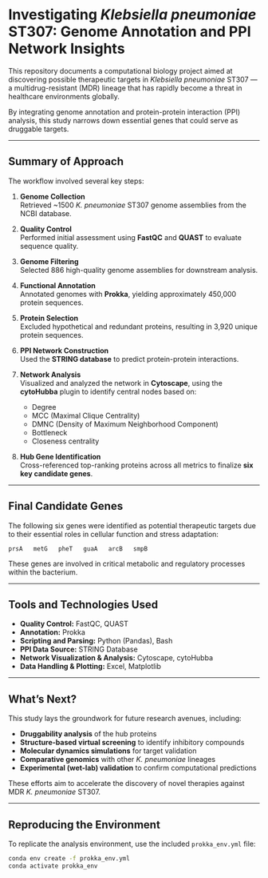 ﻿# Investigating *Klebsiella pneumoniae* ST307: Genome Annotation and PPI Network Insights

This repository documents a computational biology project aimed at discovering possible therapeutic targets in *Klebsiella pneumoniae* ST307 — a multidrug-resistant (MDR) lineage that has rapidly become a threat in healthcare environments globally.

By integrating genome annotation and protein-protein interaction (PPI) analysis, this study narrows down essential genes that could serve as druggable targets.

---

## Summary of Approach

The workflow involved several key steps:

1. **Genome Collection**  
   Retrieved ~1500 *K. pneumoniae* ST307 genome assemblies from the NCBI database.

2. **Quality Control**  
   Performed initial assessment using **FastQC** and **QUAST** to evaluate sequence quality.

3. **Genome Filtering**  
   Selected 886 high-quality genome assemblies for downstream analysis.

4. **Functional Annotation**  
   Annotated genomes with **Prokka**, yielding approximately 450,000 protein sequences.

5. **Protein Selection**  
   Excluded hypothetical and redundant proteins, resulting in 3,920 unique protein sequences.

6. **PPI Network Construction**  
   Used the **STRING database** to predict protein-protein interactions.

7. **Network Analysis**  
   Visualized and analyzed the network in **Cytoscape**, using the **cytoHubba** plugin to identify central nodes based on:
   - Degree
   - MCC (Maximal Clique Centrality)
   - DMNC (Density of Maximum Neighborhood Component)
   - Bottleneck
   - Closeness centrality

8. **Hub Gene Identification**  
   Cross-referenced top-ranking proteins across all metrics to finalize **six key candidate genes**.

---

## Final Candidate Genes

The following six genes were identified as potential therapeutic targets due to their essential roles in cellular function and stress adaptation:

`prsA   metG   pheT   guaA   arcB   smpB`

These genes are involved in critical metabolic and regulatory processes within the bacterium.

---

## Tools and Technologies Used

- **Quality Control:** FastQC, QUAST  
- **Annotation:** Prokka  
- **Scripting and Parsing:** Python (Pandas), Bash  
- **PPI Data Source:** STRING Database  
- **Network Visualization & Analysis:** Cytoscape, cytoHubba  
- **Data Handling & Plotting:** Excel, Matplotlib

---

## What’s Next?

This study lays the groundwork for future research avenues, including:

- **Druggability analysis** of the hub proteins  
- **Structure-based virtual screening** to identify inhibitory compounds  
- **Molecular dynamics simulations** for target validation  
- **Comparative genomics** with other *K. pneumoniae* lineages  
- **Experimental (wet-lab) validation** to confirm computational predictions

These efforts aim to accelerate the discovery of novel therapies against MDR *K. pneumoniae* ST307.

---

## Reproducing the Environment

To replicate the analysis environment, use the included `prokka_env.yml` file:

```bash
conda env create -f prokka_env.yml
conda activate prokka_env
